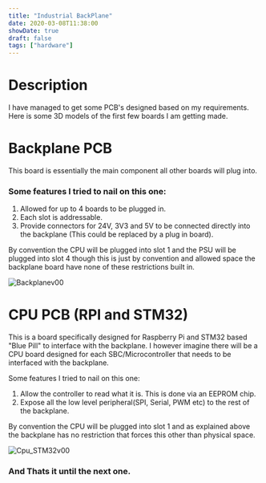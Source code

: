 ```yaml
---
title: "Industrial BackPlane"
date: 2020-03-08T11:38:00
showDate: true
draft: false
tags: ["hardware"]
---
```


# Description

I have managed to get some PCB's designed based on my requirements. 
Here is some 3D models of the first few boards I am getting made.

# Backplane PCB

This board is essentially the main component all other boards will plug into.

### Some features I tried to nail on this one:

1. Allowed for up to 4 boards to be plugged in.
2. Each slot is addressable.
3. Provide connectors for 24V, 3V3 and 5V to be connected directly into the backplane (This could be replaced by a plug in board).

By convention the CPU will be plugged into slot 1 and the PSU will be plugged into slot 4 though
this is just by convention and allowed space the backplane board have none of these restrictions
built in.

![Backplanev00](/AkadupTinker/gallery/backplanev00.jpeg)

# CPU PCB (RPI and STM32)

This is a board specifically designed for Raspberry Pi and STM32 based "Blue Pill" to interface with
the backplane. I however imagine there will be a CPU board designed for each SBC/Microcontroller that
needs to be interfaced with the backplane.

Some features I tried to nail on this one:

1. Allow the controller to read what it is. This is done via an EEPROM chip.
2. Expose all the low level peripheral(SPI, Serial, PWM etc) to the rest of the backplane.

By convention the CPU will be plugged into slot 1 and as explained above the backplane has no restriction that
forces this other than physical space.

![Cpu_STM32v00](/AkadupTinker/gallery/cpu_stm32v00.jpeg)

### __And Thats it until the next one.__